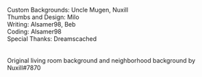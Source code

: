 Custom Backgrounds: Uncle Mugen, Nuxill <br />
Thumbs and Design: Milo <br />
Writing: Alsamer98, Beb <br />
Coding: Alsamer98 <br />
Special Thanks: Dreamscached <br />
<br />
<br />
Original living room background and neighborhood background by Nuxill#7870
